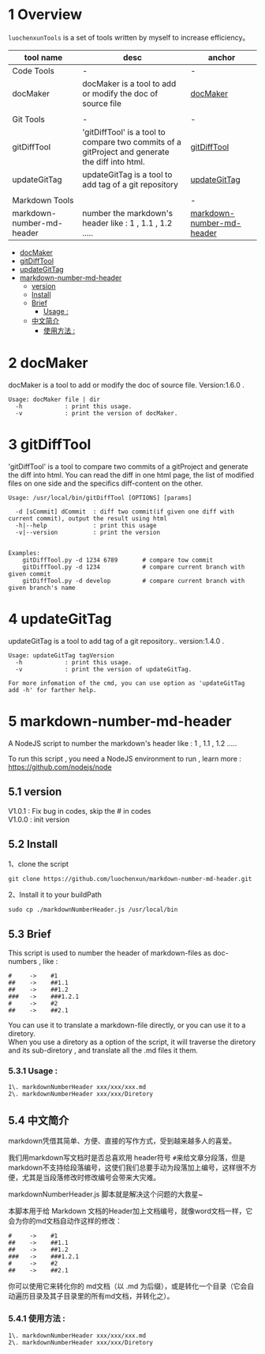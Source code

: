 # 1 Overview

`luochenxunTools` is a set of tools written by myself to increase efficiency。

tool name                 | desc                                                                                            | anchor
--------------------------|-------------------------------------------------------------------------------------------------|----------------------------
Code Tools                | -                                                                                               | -
docMaker                  | docMaker is a tool to add or modify the doc of source file                                      | [docMaker](#docmaker)
                          |                                                                                                 |
Git Tools                 | -                                                                                               | -
gitDiffTool               | 'gitDiffTool' is a tool to compare two commits of a gitProject and generate the diff into html. | [gitDiffTool](#gitdifftool)
updateGitTag              | updateGitTag is a tool to add tag of a git repository                                           | [updateGitTag](#updategittag)
                          |                                                                                                 |
Markdown Tools            |                                                                                                 | -
markdown-number-md-header | number the markdown's header like : 1 , 1.1 , 1.2 .....                                         | [markdown-number-md-header](#markdown-number-md-header)


<!-- TOC -->

- [docMaker](#docmaker)
- [gitDiffTool](#gitdifftool)
- [updateGitTag](#updategittag)
- [markdown-number-md-header](#markdown-number-md-header)
  - [version](#version)
  - [Install](#install)
  - [Brief](#brief)
    - [Usage :](#usage-)
  - [中文简介](#%E4%B8%AD%E6%96%87%E7%AE%80%E4%BB%8B)
    - [使用方法 :](#%E4%BD%BF%E7%94%A8%E6%96%B9%E6%B3%95-)

<!-- /TOC -->



# 2 docMaker

docMaker is a tool to add or modify the doc of source file. Version:1.6.0 .

```
Usage: docMaker file | dir
  -h            : print this usage.
  -v            : print the version of docMaker.
```


# 3 gitDiffTool

'gitDiffTool' is a tool to compare two commits of a gitProject and generate the diff into html.
You can read the diff in one html page, the list of modified files on one side and the specifics diff-content on the other.

```
Usage: /usr/local/bin/gitDiffTool [OPTIONS] [params]

  -d [sCommit] dCommit  : diff two commit(if given one diff with current commit), output the result using html
  -h|--help             : print this usage
  -v|--version          : print the version


Examples:
    gitDiffTool.py -d 1234 6789       # compare tow commit
    gitDiffTool.py -d 1234            # compare current branch with given commit
    gitDiffTool.py -d develop         # compare current branch with given branch's name
```

# 4 updateGitTag

updateGitTag is a tool to add tag of a git repository.. version:1.4.0 .

```
Usage: updateGitTag tagVersion
  -h            : print this usage.
  -v            : print the version of updateGitTag.

For more infomation of the cmd, you can use option as 'updateGitTag add -h' for farther help.
```

# 5 markdown-number-md-header

A NodeJS script to number the markdown's header like : 1 , 1.1 , 1.2 .....

To run this script , you need a NodeJS environment to run , learn more : <https://github.com/nodejs/node>

## 5.1 version

V1.0.1 : Fix bug in codes, skip the # in codes <br>
V1.0.0 : init version

## 5.2 Install

1、clone the script

`git clone https://github.com/luochenxun/markdown-number-md-header.git`

2、Install it to your buildPath

`sudo cp ./markdownNumberHeader.js /usr/local/bin`

## 5.3 Brief

This script is used to number the header of markdown-files as doc-numbers , like :

```
#     ->    #1
##    ->    ##1.1
##    ->    ##1.2
###   ->    ###1.2.1
#     ->    #2
##    ->    ##2.1
```

You can use it to translate a markdown-file directly, or you can use it to a diretory.<br>
When you use a diretory as a option of the script, it will traverse the diretory and its sub-diretory , and translate all the .md files it them.

### 5.3.1 Usage :

```
1\. markdownNumberHeader xxx/xxx/xxx.md
2\. markdownNumberHeader xxx/xxx/Diretory
```

## 5.4 中文简介

markdown凭借其简单、方便、直接的写作方式，受到越来越多人的喜爱。

我们用markdown写文档时是否总喜欢用 header符号 `#`来给文章分段落，但是markdown不支持给段落编号，这使们我们总要手动为段落加上编号，这样很不方便，尤其是当段落修改时修改编号会带来大灾难。

markdownNumberHeader.js 脚本就是解决这个问题的大救星~

本脚本用于给 Markdown 文档的Header加上文档编号，就像word文档一样，它会为你的md文档自动作这样的修改：

```
#     ->    #1
##    ->    ##1.1
##    ->    ##1.2
###   ->    ###1.2.1
#     ->    #2
##    ->    ##2.1
```

你可以使用它来转化你的 md文档（以 .md 为后缀），或是转化一个目录（它会自动遍历目录及其子目录里的所有md文档，并转化之）。

### 5.4.1 使用方法 :

```
1\. markdownNumberHeader xxx/xxx/xxx.md
2\. markdownNumberHeader xxx/xxx/Diretory
```
